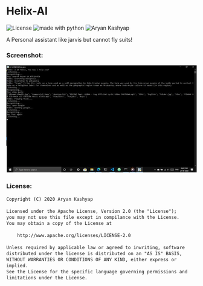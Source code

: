 # Helix-AI

![License](https://img.shields.io/badge/License-Apache-brightgreen)
<img src="https://img.shields.io/badge/Made%20with-Python-blue.svg" alt="made with python">
<img src="https://img.shields.io/badge/Creator-Aryan%20Kashyap-blueviolet" alt="Aryan Kashyap">

A Personal assistant like jarvis but cannot fly suits!

<h3>Screenshot:</h3>

![helix](/Screenshots/helix.jpg)

<h3>License:</h3>

```
Copyright (C) 2020 Aryan Kashyap

Licensed under the Apache License, Version 2.0 (the "License");
you may not use this file except in compilance with the License.
You may obtain a copy of the License at

	http://www.apache.org/licenses/LICENSE-2.0

Unless required by applicable law or agreed to inwriting, software
distributed under the license is distributed on an "AS IS" BASIS,
WITHOUT WARRANTIES OR CONDITIONS OF ANY KIND, either express or implied.
See the License for the specific language governing permissions and
limitations under the License.
```
